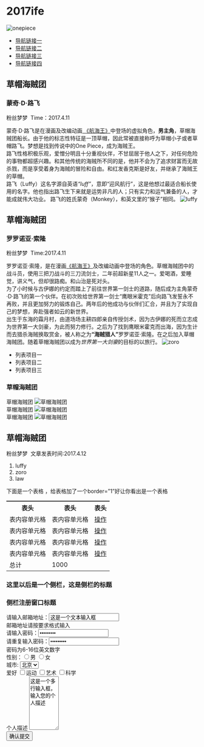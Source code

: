 # 2017ife
<html>
<head>
<title>my the first LFE</title>
<style type="text/css">
table, tr, td ,th{border-collapse: collapse;
border-width: 2px; solid #000;}
</style>
<link href="IFE-task2.css" rel="stylesheet" type="text/css"/>
</head> 
<body>
<div class="head">	
<div class="op-logo"><img src="http://pic.58pic.com/58pic/12/38/59/51y58PICxeN.jpg" alt="onepiece" title="onepiece"></div>
<div class="nav">
<ul>
<li><a href="#">导航链接一</a></li>
<li><a href="#">导航链接二</a></li>
<li><a href="#">导航链接三</a></li>
<li><a href="#">导航链接四</a></li>
<ul></div>
</div>
<div class="page one">
<h2>草帽海贼团</h2>
<h3>蒙奇·D·路飞</h3>
<p>粉丝梦梦&nbsp&nbspTime：2017.4.11</p>

<p>蒙奇·D·路飞是在漫画及改编动画<a href="http://baike.baidu.com/item/%E8%88%AA%E6%B5%B7%E7%8E%8B/75861" title="航海王百度链接" > 《航海王》</a>中登场的虚拟角色，<strong>男主角</strong>，草帽海贼团船长。由于他的标志性特征是一顶草帽，因此常被直接称呼为草帽小子或者草帽路飞。梦想是找到传说中的One Piece，成为海贼王。</br>
路飞性格积极乐观，爱憎分明且十分重视伙伴，不甘屈居于他人之下，对任何危险的事物都超感兴趣。和其他传统的海贼所不同的是，他并不会为了追求财富而无故杀戮，而是享受着身为海贼的冒险和自由。和红发香克斯是好友，并继承了海贼王的草帽。</br>路飞（Luffy）这名字源自英语<em>“luff”</em>，意即“迎风航行”，这是他想过最适合船长使用的名字。他也指出路飞生下来就是运势非凡的人；只有实力和运气兼备的人，才能成就伟大功业。
路飞的姓氏蒙奇（Monkey），和英文里的“猴子”相同。
<img src="https://imgsa.baidu.com/baike/c0%3Dbaike116%2C5%2C5%2C116%2C38/sign=812103971e950a7b613846966bb809bc/21a4462309f79052550b1f9f0ff3d7ca7bcbd57f.jpg" alt="luffy">
</p>
<div class="page two">
<h2>草帽海贼团</h2>
<h3>罗罗诺亚·索隆</h3>
<p>粉丝梦梦&nbsp&nbspTime:2017.4.11</p>
<p>罗罗诺亚·索隆，是在漫画<a href="http://baike.baidu.com/item/%E8%88%AA%E6%B5%B7%E7%8E%8B/75861" title="海贼王的百度百科链接">《航海王》</a>及改编动画中登场的角色。草帽海贼团中的战斗员，使用三把刀战斗的三刀流剑士，二年前超新星11人之一。爱喝酒，爱睡觉，讲义气，但却很路痴。和山治是死对头。</br>为了小时候与古伊娜的约定而踏上了前往世界第一剑士的道路，随后成为主角蒙奇·D·路飞的第一个伙伴。在初次败给世界第一剑士“鹰眼米霍克”后向路飞发誓永不再败，并且更加努力的锻炼自己。两年后的他成功与伙伴们汇合，并且为了实现自己的梦想，奔赴强者如云的新世界。</br>
出生于东海的霜月村，由道场场主耕四郎亲自传授剑术，因为古伊娜的死而立志成为世界第一大剑豪，为此而努力修行。之后为了找到鹰眼米霍克而出海，因为生计而去猎杀海贼换取赏金，被人称之为<strong>“海贼猎人”</strong>罗罗诺亚·索隆。在之后加入草帽海贼团。随着草帽海贼团以成为<em>世界第一大剑豪</em>的目标的以旅行。
<img src="https://imgsa.baidu.com/baike/c0%3Dbaike150%2C5%2C5%2C150%2C50/sign=c41a0053df2a6059461de948495d5ffe/caef76094b36acafbbc87a6674d98d1001e99c04.jpg" alt="zoro">	
</p>
	
<ul>
<li>列表项目一</li>
<li>列表项目二</li>
<li>列表项目三</li>
</ul>
</div>
<div class="page three">
<h3>草帽海贼团</h3>
<div class="photo 1">草帽海贼团
<img src="https://imgsa.baidu.com/baike/c0%3Dbaike220%2C5%2C5%2C220%2C73/sign=aaed168033fae6cd18b9a3336eda6441/8b82b9014a90f6034e4b6bf03f12b31bb151ed8a.jpg" alt="草帽海贼团"  ></div>
<div class="photo 2">草帽海贼团
<img src="https://imgsa.baidu.com/baike/c0%3Dbaike180%2C5%2C5%2C180%2C60/sign=fd6daee4cb8065386fe7ac41f6b4ca21/91ef76c6a7efce1bf368e360ae51f3deb58f65dc.jpg"  alt="草帽海贼团"></div>
<div class="photo 3">草帽海贼团
<img src="https://imgsa.baidu.com/baike/c0%3Dbaike150%2C5%2C5%2C150%2C50/sign=2106ac2dd1a20cf4529df68d17602053/95eef01f3a292df5987a87bfbd315c6035a873da.jpg"  alt="草帽海贼团"></div>
<div class="photo 4"
<img src="https://baike.baidu.com/pic/%E8%88%AA%E6%B5%B7%E7%8E%8B/75861/0/8b82b9014a90f6034e4b6bf03f12b31bb151ed8a?fr=lemma&ct=single#aid=0&pic=c995d143ad4bd11313dd07db52afa40f4afb05c2"  alt="草帽海贼团">
</div>
</div>

<div class="page four">
<h2>草帽海贼团</h2>
<p>粉丝梦梦&nbsp&nbsp文章发表时间:2017.4.12</p>
<ol>
<li>luffy</li>
<li>zoro</li>
<li>law</li>
</ol>
<p>下面是一个表格 ，给表格加了一个border=”1”好让你看出是一个表格
<table >
<tr>
<th>表头</th>
<th>表头</th>
<th>表头</th>
</tr>
<tr>
<td>表内容单元格</td>
<td>表内容单元格</td>
<td><a href="#">操作</a></td>
</tr>
<tr>
<td>表内容单元格</td>
<td>表内容单元格</td>
<td><a href="#">操作</a></td>
</tr>
<tr>
<td>表内容单元格</td>
<td>表内容单元格</td>
<td><a href="#">操作</a></td>
</tr>
<tr>
<td>表内容单元格</td>
<td>表内容单元格</td>
<td><a href="#">操作</a></td>
</tr>
<tr>
<td>总计</td>
<td>1000</td>
</table>
</div>
<div class="page five-form">
<h3>这里以后是一个侧栏，这是侧栏的标题</h3>
<h3>侧栏注册窗口标题</h3>
<form>
<div class="mail">
请输入邮箱地址：<input type="text" name=”邮箱地址” value=这是一个文本输入框></br>
邮箱地址请按要求格式输入<br/>
</div>
<div class="password">
请输入密码：<input type="password"name=”password” value=这是一个文本输入框></div>
<div class="passwordagain">请重复输入密码：<input type="password" name=”password” value=这是一个文本输入框></div>
<div>密码为6-16位英文数字</div>
<div>
性别：<input type="radio" value=男 name="sex">男
<input type="radio" value=女  name=”sex”>女</div>
<div class="city"><label>城市:</label>
<select>
<option value=北京 select="selected">北京</option>
<option value=广州>广州</option>
</select></div>
<div class="faovrite"><label>爱好</label>
<input type="checkbox"  value=运动 name=”checkbox”>运动
<input type="checkbox"  value=艺术 name=”checkbox”>艺术
<input type="checkbox"  value=科学 name=”科学”>科学 </div>
<div class="description"><label>个人描述</label>
<textarea  rows="9" cols="7">这是一个多行输入框，输入您的个人描述</textarea></div>
<div class="submit"><input type="submit" value="确认提交"  name="submitbtn" /></div>
</form>
</div>
</body>
</html>
